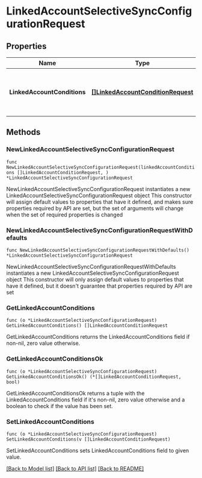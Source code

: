 # LinkedAccountSelectiveSyncConfigurationRequest

## Properties

Name | Type | Description | Notes
------------ | ------------- | ------------- | -------------
**LinkedAccountConditions** | [**[]LinkedAccountConditionRequest**](LinkedAccountConditionRequest.md) | The conditions belonging to a selective sync. | 

## Methods

### NewLinkedAccountSelectiveSyncConfigurationRequest

`func NewLinkedAccountSelectiveSyncConfigurationRequest(linkedAccountConditions []LinkedAccountConditionRequest, ) *LinkedAccountSelectiveSyncConfigurationRequest`

NewLinkedAccountSelectiveSyncConfigurationRequest instantiates a new LinkedAccountSelectiveSyncConfigurationRequest object
This constructor will assign default values to properties that have it defined,
and makes sure properties required by API are set, but the set of arguments
will change when the set of required properties is changed

### NewLinkedAccountSelectiveSyncConfigurationRequestWithDefaults

`func NewLinkedAccountSelectiveSyncConfigurationRequestWithDefaults() *LinkedAccountSelectiveSyncConfigurationRequest`

NewLinkedAccountSelectiveSyncConfigurationRequestWithDefaults instantiates a new LinkedAccountSelectiveSyncConfigurationRequest object
This constructor will only assign default values to properties that have it defined,
but it doesn't guarantee that properties required by API are set

### GetLinkedAccountConditions

`func (o *LinkedAccountSelectiveSyncConfigurationRequest) GetLinkedAccountConditions() []LinkedAccountConditionRequest`

GetLinkedAccountConditions returns the LinkedAccountConditions field if non-nil, zero value otherwise.

### GetLinkedAccountConditionsOk

`func (o *LinkedAccountSelectiveSyncConfigurationRequest) GetLinkedAccountConditionsOk() (*[]LinkedAccountConditionRequest, bool)`

GetLinkedAccountConditionsOk returns a tuple with the LinkedAccountConditions field if it's non-nil, zero value otherwise
and a boolean to check if the value has been set.

### SetLinkedAccountConditions

`func (o *LinkedAccountSelectiveSyncConfigurationRequest) SetLinkedAccountConditions(v []LinkedAccountConditionRequest)`

SetLinkedAccountConditions sets LinkedAccountConditions field to given value.



[[Back to Model list]](../README.md#documentation-for-models) [[Back to API list]](../README.md#documentation-for-api-endpoints) [[Back to README]](../README.md)


